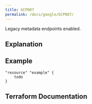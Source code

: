 ```yaml
---
title: GCP007
permalink: /docs/google/GCP007/
---
```


Legacy metadata endpoints enabled.

## Explanation

## Example

```
"resource" "example" {
	todo
}
```

## Terraform Documentation
